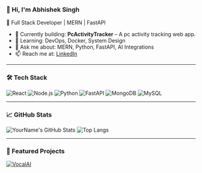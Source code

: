 ### 👋 Hi, I'm Abhishek Singh

🚀 Full Stack Developer | MERN | FastAPI 

- 🔭 Currently building: **PcActivityTracker** – A pc activity tracking web app.
- 🌱 Learning: DevOps, Docker, System Design
- 💬 Ask me about: MERN, Python, FastAPI, AI Integrations
- 📫 Reach me at: [LinkedIn]([[https://linkedin.com/in/abhishek-singh-185861267]])

---

### 🛠️ Tech Stack
![React](https://img.shields.io/badge/-React-black?style=flat-square&logo=react)
![Node.js](https://img.shields.io/badge/-Node.js-black?style=flat-square&logo=node.js)
![Python](https://img.shields.io/badge/-Python-black?style=flat-square&logo=python)
![FastAPI](https://img.shields.io/badge/-FastAPI-black?style=flat-square&logo=fastapi)
![MongoDB](https://img.shields.io/badge/-MongoDB-black?style=flat-square&logo=mongodb)
![MySQL](https://img.shields.io/badge/-MySQL-black?style=flat-square&logo=mysql)

---

### 📈 GitHub Stats
![YourName's GitHub Stats](https://github-readme-stats.vercel.app/api?username=yourusername&show_icons=true&theme=radical)
![Top Langs](https://github-readme-stats.vercel.app/api/top-langs/?username=yourusername&layout=compact&theme=radical)

---

### 🚀 Featured Projects
[![VocalAI](https://github-readme-stats.vercel.app/api/pin/?username=yourusername&repo=VocalAI&theme=radical)](https://github.com/yourusername/VocalAI)
